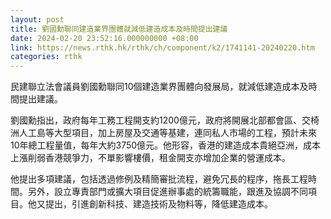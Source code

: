 ```yaml
---
layout: post
title: 劉國勳聯同建造業界團體就減低建造成本及時間提出建議
date: 2024-02-20 23:52:16.000000000 +08:00
link: https://news.rthk.hk/rthk/ch/component/k2/1741141-20240220.htm
categories: rthk
---
```


民建聯立法會議員劉國勳聯同10個建造業界團體向發展局，就減低建造成本及時間提出建議。

劉國勳指出，政府每年工務工程開支約1200億元，政府將開展北部都會區、交椅洲人工島等大型項目，加上房屋及交通等基建，連同私人市場的工程，預計未來10年總工程量值，每年大約3750億元。他形容，香港的建造成本貴絕亞洲，成本上漲削弱香港競爭力，不單影響樓價，租金開支亦增加企業的營運成本。
 
他提出多項建議，包括透過修例及精簡審批流程，避免冗長的程序，拖長工程時間。另外，設立專責部門或擴大項目促進辦事處的統籌職能，跟進及協調不同項目。他又提出，引進創新科技、建造技術及物料等，降低建造成本。
